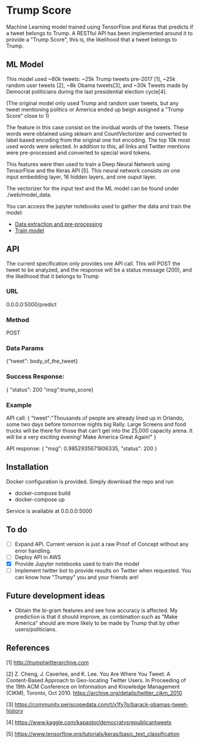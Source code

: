 # Trump Score

Machine Learning model trained using TensorFlow and Keras that predicts if a tweet belongs to Trump. A RESTful API has been implemented around it to provide a "Trump Score", this is, the likelihood that a tweet belongs to Trump.

## ML Model

This model used ~80k tweets: ~25k Trump tweets pre-2017 [1], ~25k random user tweets [2], ~8k Obama tweets[3], and ~30k Tweets made by Democrat politicians during the last presidential election cycle[4].

(The original model only used Trump and random user tweets, but any tweet mentioning politics or America ended up beign assigned a "Trump Score" close to 1)

The feature in this case consist on the invidual words of the tweets. These words were obtained using sklearn and CountVectorizer and converted to label based encoding from the original one hot encoding. The top 10k most used words were selected. In addition to this, all links and Twitter mentions were pre-processed and converted to special word tokens.

This features were then used to train a Deep Neural Network using TensorFlow and the Keras API [5]. This neural network consists on one input embedding layer, 16 hidden layers, and one ouput layer.

The vectorizer for the input text and the ML model can be found under ./web/model_data.

You can access the jupyter notebooks used to gather the data and train the model:
- [Data extraction and pre-processing](ML/data_extraction.ipynb)
- [Train model](ML/train_model.ipynb)

## API

The current specification only provides one API call. This will POST the tweet to be analyzed, and the response will be a status message (200), and the likelihood that it belongs to Trump

### URL

0.0.0.0:5000/predict

### Method

POST

### Data Params

 {"tweet": body_of_the_tweet}

### Success Response:


{ "status": 200 
  "msg":trump_score}
  
### Example

API call:
{
	"tweet":"Thousands of people are already lined up in Orlando, some two days before tomorrow nights big Rally. Large Screens and food trucks will be there for those that can’t get into the 25,000 capacity arena. It will be a very exciting evening! Make America Great Again!"
}

API response:
{
    "msg": 0.9852935671806335,
    "status": 200
}



## Installation

Docker configuration is provided. Simply download the repo and run 
- docker-compose build
- docker-compose up

Service is available at 0.0.0.0:5000

## To do

- [ ] Expand API. Current version is just a raw Proof of Concept without any error handling.
- [ ] Deploy API in AWS
- [X] Provide Jupyter notebooks used to train the model
- [ ] Implement twitter bot to provide results on Twitter when requested. You can know how "Trumpy" you and your friends are!

## Future development ideas
- Obtain the bi-gram features and see how accuracy is affected. My prediction is that it should improve, as combination such as "Make America" should are more likely to be made by Trump that by other users/politicians.

## References
[1] http://trumptwitterarchive.com

[2] Z. Cheng, J. Caverlee, and K. Lee. You Are Where You Tweet: A Content-Based Approach to Geo-locating Twitter Users. In Proceeding of the 19th ACM Conference on Information and Knowledge Management (CIKM), Toronto, Oct 2010. https://archive.org/details/twitter_cikm_2010

[3] https://community.periscopedata.com/t/x1fy7p/barack-obamas-tweet-history

[4] https://www.kaggle.com/kapastor/democratvsrepublicantweets

[5] https://www.tensorflow.org/tutorials/keras/basic_text_classification
